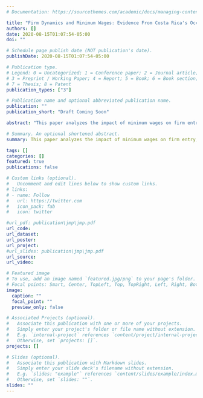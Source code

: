 ```yaml
---
# Documentation: https://sourcethemes.com/academic/docs/managing-content/

title: "Firm Dynamics and Minimum Wages: Evidence From Costa Rica's Occupation-Based Setting"
authors: []
date: 2020-08-15T01:07:54-05:00
doi: ""

# Schedule page publish date (NOT publication's date).
publishDate: 2020-08-15T01:07:54-05:00

# Publication type.
# Legend: 0 = Uncategorized; 1 = Conference paper; 2 = Journal article;
# 3 = Preprint / Working Paper; 4 = Report; 5 = Book; 6 = Book section;
# 7 = Thesis; 8 = Patent
publication_types: ["3"]

# Publication name and optional abbreviated publication name.
publication: ""
publication_short: "Draft Coming Soon"

abstract: "This paper analyzes the impact of minimum wages on firm entry, firm exit, and the primary margins of response for incumbent firms. I examine Costa Rica's setting in which minimum wages vary by occupations, levels are highly binding, and increases are sizeable and permanent. I assemble rich administrative data covering the universe of workers and firms in 2006-2017 to construct accurate exposure measures to the minimum wage policy. Minimum wage exposure induces firms to reduce employment, switch towards capital, and attain labor productivity improvements. In compliance with the policy, firms increase their labor shares, suffer a decline in profitability, and are more likely to exit. Finally, raising minimum wages lowers firm entry, with an estimated adverse effect on employment of 0.8 percent."

# Summary. An optional shortened abstract.
summary: This paper analyzes the impact of minimum wages on firm entry, firm exit, and the primary margins of response for incumbent firms. I examine Costa Rica's setting in which minimum wages vary by occupations, levels are highly binding, and increases are sizeable and permanent. I assemble rich administrative data covering the universe of workers and firms in 2006-2017 to construct accurate exposure measures to the minimum wage policy. Minimum wage exposure induces firms to reduce employment, switch towards capital, and attain labor productivity improvements. In compliance with the policy, firms increase their labor shares, suffer a decline in profitability, and are more likely to exit. Finally, raising minimum wages lowers firm entry, with an estimated adverse effect on employment of 0.8 percent."

tags: []
categories: []
featured: true
publications: false

# Custom links (optional).
#   Uncomment and edit lines below to show custom links.
# links:
# - name: Follow
#   url: https://twitter.com
#   icon_pack: fab
#   icon: twitter

#url_pdf: publication\jmp\jmp.pdf
url_code:
url_dataset:
url_poster:
url_project:
#url_slides: publication\jmp\jmp.pdf
url_source:
url_video:

# Featured image
# To use, add an image named `featured.jpg/png` to your page's folder.
# Focal points: Smart, Center, TopLeft, Top, TopRight, Left, Right, BottomLeft, Bottom, BottomRight.
image:
  caption: ""
  focal_point: ""
  preview_only: false

# Associated Projects (optional).
#   Associate this publication with one or more of your projects.
#   Simply enter your project's folder or file name without extension.
#   E.g. `internal-project` references `content/project/internal-project/index.md`.
#   Otherwise, set `projects: []`.
projects: []

# Slides (optional).
#   Associate this publication with Markdown slides.
#   Simply enter your slide deck's filename without extension.
#   E.g. `slides: "example"` references `content/slides/example/index.md`.
#   Otherwise, set `slides: ""`.
slides: ""
---
```


